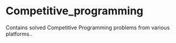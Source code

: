 # Competitive_programming
Contains solved Competitive Programming problems from various platforms..
